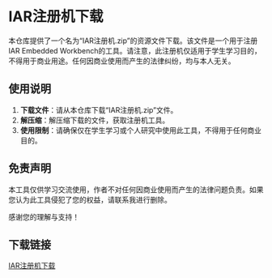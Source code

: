 # IAR注册机下载

本仓库提供了一个名为“IAR注册机.zip”的资源文件下载。该文件是一个用于注册IAR Embedded Workbench的工具。请注意，此注册机仅适用于学生学习目的，不得用于商业用途。任何因商业使用而产生的法律纠纷，均与本人无关。

## 使用说明

1. **下载文件**：请从本仓库下载“IAR注册机.zip”文件。
2. **解压缩**：解压缩下载的文件，获取注册机工具。
3. **使用限制**：请确保仅在学生学习或个人研究中使用此工具，不得用于任何商业目的。

## 免责声明

本工具仅供学习交流使用，作者不对任何因商业使用而产生的法律问题负责。如果您认为此工具侵犯了您的权益，请联系我进行删除。

感谢您的理解与支持！

## 下载链接

[IAR注册机下载](https://pan.quark.cn/s/19ed13c788c5)